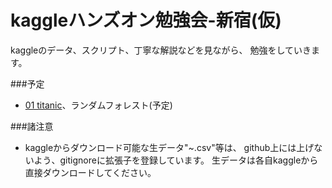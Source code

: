 # kaggleハンズオン勉強会-新宿(仮)

kaggleのデータ、スクリプト、丁寧な解説などを見ながら、
勉強をしていきます。

###予定
- [01 titanic](01)、ランダムフォレスト(予定)


###諸注意
- kaggleからダウンロード可能な生データ"~.csv"等は、
github上には上げないよう、gitignoreに拡張子を登録しています。
生データは各自kaggleから直接ダウンロードしてください。
